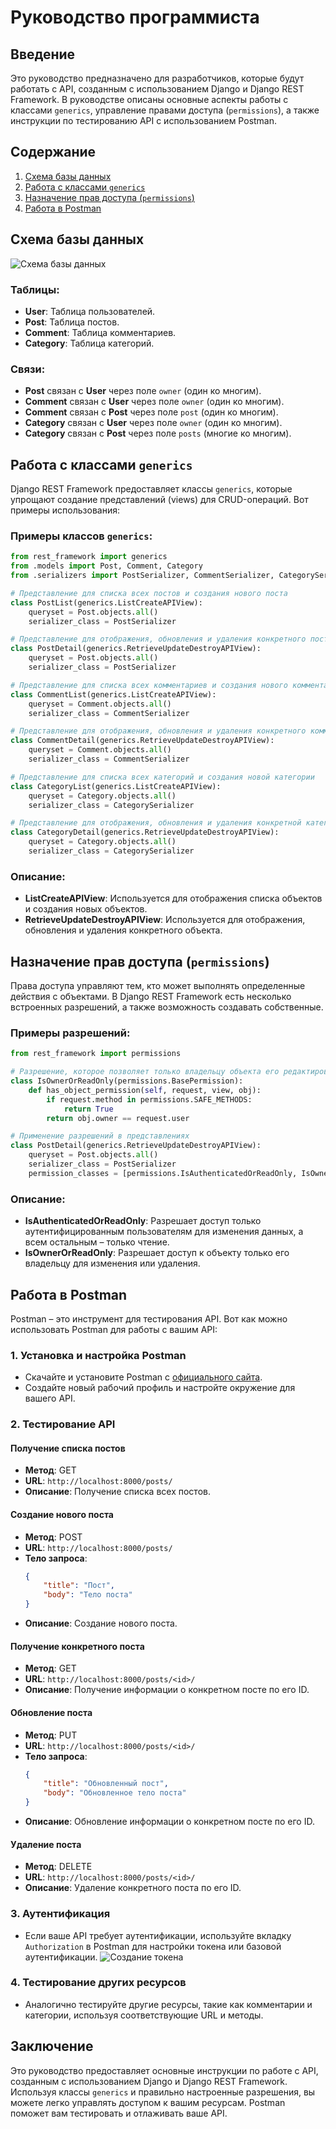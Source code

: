 # Руководство программиста

## Введение

Это руководство предназначено для разработчиков, которые будут работать с API, созданным с использованием Django и Django REST Framework. В руководстве описаны основные аспекты работы с классами `generics`, управление правами доступа (`permissions`), а также инструкции по тестированию API с использованием Postman.

## Содержание

1. [Схема базы данных](#схема-базы-данных)
2. [Работа с классами `generics`](#работа-с-классами-generics)
3. [Назначение прав доступа (`permissions`)](#назначение-прав-доступа-permissions)
4. [Работа в Postman](#работа-в-postman)

## Схема базы данных

![Схема базы данных](./db_schema.jpg)

### Таблицы:
- **User**: Таблица пользователей.
- **Post**: Таблица постов.
- **Comment**: Таблица комментариев.
- **Category**: Таблица категорий.

### Связи:
- **Post** связан с **User** через поле `owner` (один ко многим).
- **Comment** связан с **User** через поле `owner` (один ко многим).
- **Comment** связан с **Post** через поле `post` (один ко многим).
- **Category** связан с **User** через поле `owner` (один ко многим).
- **Category** связан с **Post** через поле `posts` (многие ко многим).

## Работа с классами `generics`

Django REST Framework предоставляет классы `generics`, которые упрощают создание представлений (views) для CRUD-операций. Вот примеры использования:

### Примеры классов `generics`:

```python
from rest_framework import generics
from .models import Post, Comment, Category
from .serializers import PostSerializer, CommentSerializer, CategorySerializer

# Представление для списка всех постов и создания нового поста
class PostList(generics.ListCreateAPIView):
    queryset = Post.objects.all()
    serializer_class = PostSerializer

# Представление для отображения, обновления и удаления конкретного поста
class PostDetail(generics.RetrieveUpdateDestroyAPIView):
    queryset = Post.objects.all()
    serializer_class = PostSerializer

# Представление для списка всех комментариев и создания нового комментария
class CommentList(generics.ListCreateAPIView):
    queryset = Comment.objects.all()
    serializer_class = CommentSerializer

# Представление для отображения, обновления и удаления конкретного комментария
class CommentDetail(generics.RetrieveUpdateDestroyAPIView):
    queryset = Comment.objects.all()
    serializer_class = CommentSerializer

# Представление для списка всех категорий и создания новой категории
class CategoryList(generics.ListCreateAPIView):
    queryset = Category.objects.all()
    serializer_class = CategorySerializer

# Представление для отображения, обновления и удаления конкретной категории
class CategoryDetail(generics.RetrieveUpdateDestroyAPIView):
    queryset = Category.objects.all()
    serializer_class = CategorySerializer
```

### Описание:
- **ListCreateAPIView**: Используется для отображения списка объектов и создания новых объектов.
- **RetrieveUpdateDestroyAPIView**: Используется для отображения, обновления и удаления конкретного объекта.

## Назначение прав доступа (`permissions`)

Права доступа управляют тем, кто может выполнять определенные действия с объектами. В Django REST Framework есть несколько встроенных разрешений, а также возможность создавать собственные.

### Примеры разрешений:

```python
from rest_framework import permissions

# Разрешение, которое позволяет только владельцу объекта его редактировать или удалять
class IsOwnerOrReadOnly(permissions.BasePermission):
    def has_object_permission(self, request, view, obj):
        if request.method in permissions.SAFE_METHODS:
            return True
        return obj.owner == request.user

# Применение разрешений в представлениях
class PostDetail(generics.RetrieveUpdateDestroyAPIView):
    queryset = Post.objects.all()
    serializer_class = PostSerializer
    permission_classes = [permissions.IsAuthenticatedOrReadOnly, IsOwnerOrReadOnly]
```

### Описание:
- **IsAuthenticatedOrReadOnly**: Разрешает доступ только аутентифицированным пользователям для изменения данных, а всем остальным – только чтение.
- **IsOwnerOrReadOnly**: Разрешает доступ к объекту только его владельцу для изменения или удаления.

## Работа в Postman

Postman – это инструмент для тестирования API. Вот как можно использовать Postman для работы с вашим API:

### 1. Установка и настройка Postman
- Скачайте и установите Postman с [официального сайта](https://www.postman.com/downloads/).
- Создайте новый рабочий профиль и настройте окружение для вашего API.

### 2. Тестирование API

#### Получение списка постов
- **Метод**: GET
- **URL**: `http://localhost:8000/posts/`
- **Описание**: Получение списка всех постов.

#### Создание нового поста
- **Метод**: POST
- **URL**: `http://localhost:8000/posts/`
- **Тело запроса**:
  ```json
  {
      "title": "Пост",
      "body": "Тело поста"
  }
  ```
- **Описание**: Создание нового поста.

#### Получение конкретного поста
- **Метод**: GET
- **URL**: `http://localhost:8000/posts/<id>/`
- **Описание**: Получение информации о конкретном посте по его ID.

#### Обновление поста
- **Метод**: PUT
- **URL**: `http://localhost:8000/posts/<id>/`
- **Тело запроса**:
  ```json
  {
      "title": "Обновленный пост",
      "body": "Обновленное тело поста"
  }
  ```
- **Описание**: Обновление информации о конкретном посте по его ID.

#### Удаление поста
- **Метод**: DELETE
- **URL**: `http://localhost:8000/posts/<id>/`
- **Описание**: Удаление конкретного поста по его ID.

### 3. Аутентификация
- Если ваше API требует аутентификации, используйте вкладку `Authorization` в Postman для настройки токена или базовой аутентификации.
![Создание токена](./postman-create-token.png)

### 4. Тестирование других ресурсов
- Аналогично тестируйте другие ресурсы, такие как комментарии и категории, используя соответствующие URL и методы.

## Заключение

Это руководство предоставляет основные инструкции по работе с API, созданным с использованием Django и Django REST Framework. Используя классы `generics` и правильно настроенные разрешения, вы можете легко управлять доступом к вашим ресурсам. Postman поможет вам тестировать и отлаживать ваше API.